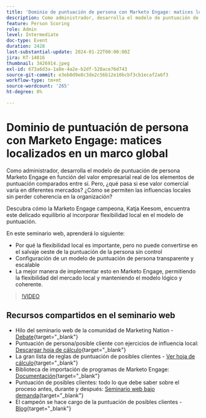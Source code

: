 ```yaml
---
title: 'Dominio de puntuación de persona con Marketo Engage: matices localizados en un marco global'
description: Como administrador, desarrolla el modelo de puntuación de persona Marketo Engage en función del valor empresarial real de los elementos de puntuación comparados entre sí. Pero, ¿qué pasa si ese valor comercial varía en diferentes mercados? ¿Cómo se permiten las influencias locales sin perder coherencia en la organización? Descubra cómo encuentra el equilibrio al crear flexibilidad local en el modelo de puntuación.
feature: Person Scoring
role: Admin
level: Intermediate
doc-type: Event
duration: 2428
last-substantial-update: 2024-01-22T00:00:00Z
jira: KT-14816
thumbnail: 3426914.jpeg
exl-id: 673a6d3a-1a8e-4a2e-b2df-528ace76d743
source-git-commit: e3eb0d9e8c3de2c56b12e10bcbf3cb1ecaf2a6f3
workflow-type: tm+mt
source-wordcount: '265'
ht-degree: 0%

---
```


# Dominio de puntuación de persona con Marketo Engage: matices localizados en un marco global

Como administrador, desarrolla el modelo de puntuación de persona Marketo Engage en función del valor empresarial real de los elementos de puntuación comparados entre sí. Pero, ¿qué pasa si ese valor comercial varía en diferentes mercados? ¿Cómo se permiten las influencias locales sin perder coherencia en la organización?

Descubra cómo la Marketo Engage campeona, Katja Keesom, encuentra este delicado equilibrio al incorporar flexibilidad local en el modelo de puntuación.

En este seminario web, aprenderá lo siguiente:

* Por qué la flexibilidad local es importante, pero no puede convertirse en el salvaje oeste de la puntuación de la persona sin control
* Configuración de un modelo de puntuación de persona transparente y escalable
* La mejor manera de implementar esto en Marketo Engage, permitiendo la flexibilidad del mercado local y manteniendo el modelo lógico y coherente.

>[!VIDEO](https://video.tv.adobe.com/v/3457442/?learn=on&captions=spa)

## Recursos compartidos en el seminario web

* Hilo del seminario web de la comunidad de Marketing Nation - [Debate](https://nation.marketo.com/t5/product-discussions/learn-from-your-peers-webinar-person-scoring-mastery-with/m-p/343084#M194864){target="_blank"}
* Puntuación de persona/posible cliente con ejercicios de influencia local: [Descargar hoja de cálculo](../../assets/marketo/build-scoring-model-and-local-flexibility-scoring-worksheet.docx){target="_blank"}
* La gran lista de reglas de puntuación de posibles clientes - [Ver hoja de cálculo](https://go.marketo.com/rs/561-HYG-937/images/Marketo-Lead-Scoring.pdf){target="_blank"}
* Biblioteca de importación de programas de Marketo Engage: [Documentación](https://experienceleague.adobe.com/docs/marketo/using/product-docs/core-marketo-concepts/programs/program-library/program-import-library-overview.html?lang=es){target="_blank"}
* Puntuación de posibles clientes: todo lo que debe saber sobre el proceso antes, durante y después: [Seminario web bajo demanda](https://business.adobe.com/summit/2020/all-about-the-before-during-and-after-of-lead-scoring.html){target="_blank"}
* El campeón se hace cargo de la puntuación de posibles clientes - [Blog](https://nation.marketo.com/t5/product-blogs/marketo-success-series-lead-scoring/ba-p/309849){target="_blank"}
